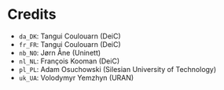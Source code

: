 # Credits

* `da_DK`: Tangui Coulouarn (DeiC)
* `fr_FR`: Tangui Coulouarn (DeiC)
* `nb_NO`: Jørn Åne (Uninett)
* `nl_NL`: François Kooman (DeiC)
* `pl_PL`: Adam Osuchowski (Silesian University of Technology)
* `uk_UA`: Volodymyr Yemzhyn (URAN)
